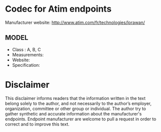 # Codec for Atim endpoints

Manufacturer website: http://www.atim.com/fr/technologies/lorawan/

## MODEL
* Class : A, B, C
* Measurements:
* Website:
* Specification:

# Disclaimer
This disclaimer informs readers that the information written in the text belong solely to the author, and not necessarily to the author’s employer, organization, committee or other group or individual. The author try to gather synthetic and accurate information about the manufacturer's endpoints. Endpoint manufacturer are welcome to pull a request in order to correct and to improve this text.
